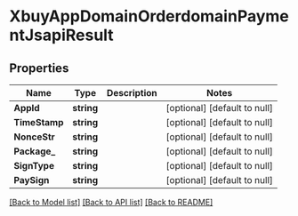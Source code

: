 # XbuyAppDomainOrderdomainPaymentJsapiResult

## Properties
Name | Type | Description | Notes
------------ | ------------- | ------------- | -------------
**AppId** | **string** |  | [optional] [default to null]
**TimeStamp** | **string** |  | [optional] [default to null]
**NonceStr** | **string** |  | [optional] [default to null]
**Package_** | **string** |  | [optional] [default to null]
**SignType** | **string** |  | [optional] [default to null]
**PaySign** | **string** |  | [optional] [default to null]

[[Back to Model list]](../README.md#documentation-for-models) [[Back to API list]](../README.md#documentation-for-api-endpoints) [[Back to README]](../README.md)

